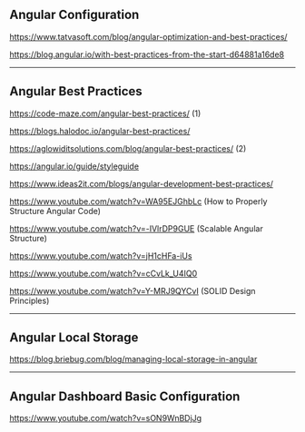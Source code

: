 Angular Configuration
---------------------------------------------------------
https://www.tatvasoft.com/blog/angular-optimization-and-best-practices/

https://blog.angular.io/with-best-practices-from-the-start-d64881a16de8


---------------------------------------------
Angular Best Practices
---------------------------------------------

https://code-maze.com/angular-best-practices/ (1)

https://blogs.halodoc.io/angular-best-practices/

https://aglowiditsolutions.com/blog/angular-best-practices/ (2)

https://angular.io/guide/styleguide

https://www.ideas2it.com/blogs/angular-development-best-practices/

https://www.youtube.com/watch?v=WA95EJGhbLc (How to Properly Structure Angular Code)

https://www.youtube.com/watch?v=-IVlrDP9GUE (Scalable Angular Structure)

https://www.youtube.com/watch?v=jH1cHFa-iUs

https://www.youtube.com/watch?v=cCvLk_U4IQ0


https://www.youtube.com/watch?v=Y-MRJ9QYCvI (SOLID Design Principles)


-------------------------------------------------
Angular Local Storage
-------------------------------------------------
https://blog.briebug.com/blog/managing-local-storage-in-angular


------------------------------------------------------------------
Angular Dashboard Basic Configuration
--------------------------------------------------------------------

https://www.youtube.com/watch?v=sON9WnBDjJg
